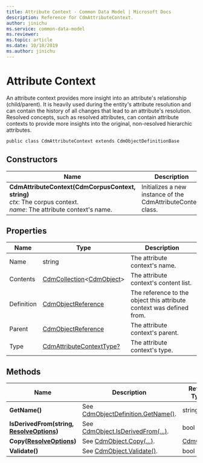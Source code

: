 ```yaml
---
title: Attribute Context - Common Data Model | Microsoft Docs
description: Reference for CdmAttributeContext.
author: jinichu
ms.service: common-data-model
ms.reviewer: 
ms.topic: article
ms.date: 10/18/2019
ms.author: jinichu
---
```


# Attribute Context

An attribute context provides more insight into an attribute's relationship (child/parent). It is heavily used during the entity's attribute resolution and can contain the history of all changes that lead to an attribute's resolution. Resolved concepts, such as resolved attributes, can contain attribute contexts to provide more insights into the original, non-resolved hierarchic attributes.

```
public class CdmAttributeContext extends CdmObjectDefinitionBase
```

## Constructors
|Name|Description|
|---|---|
|**CdmAttributeContext(CdmCorpusContext, string)**<br/>*ctx*: The corpus context.<br/>*name*: The attribute context's name.|Initializes a new instance of the CdmAttributeContext class.|

## Properties
|Name|Type|Description|
|---|---|---|
|Name|string|The attribute context's name.|
|Contents|[CdmCollection](collection.md)\<[CdmObject](cdmobject.md)>|The attribute context's content list.|
|Definition|[CdmObjectReference](cdmobjectreference.md)|The reference to the object this attribute context was defined from.|
|Parent|[CdmObjectReference](cdmobjectreference.md)|The attribute context's parent.|
|Type|[CdmAttributeContextType?](attributecontexttype.md)|The attribute context's type.|

## Methods
|Name|Description|Return Type|
|---|---|---|
|**GetName()**|See [CdmObjectDefinition.GetName()](cdmobjectdefinition.md#methods).|string|
|**IsDerivedFrom(string, [ResolveOptions](../utilities/resolveoptions.md))**|See [CdmObject.IsDerivedFrom(...)](cdmobject.md#methods).|bool|
|**Copy([ResolveOptions](../utilities/resolveoptions.md))**|See [CdmObject.Copy(...)](cdmobject.md#methods).|[CdmObject](cdmobject.md)|
|**Validate()**|See [CdmObject.Validate()](cdmobject.md#methods).|bool|
